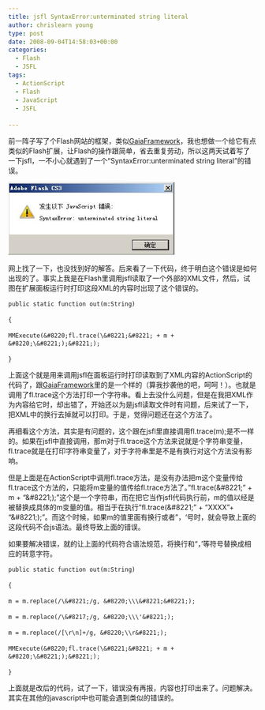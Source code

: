 ```yaml
---
title: jsfl SyntaxError:unterminated string literal
author: chrislearn young
type: post
date: 2008-09-04T14:58:03+00:00
categories:
  - Flash
  - JSFL
tags:
  - ActionScript
  - Flash
  - JavaScript
  - JSFL

---
```

前一阵子写了个Flash网站的框架，类似<a href="http://www.gaiaflashframework.com" target="_blank">GaiaFramework</a>，我也想做一个给它有点类似的Flash扩展，让Flash的操作跟简单，省去重复劳动，所以这两天试着写了一下jsfl，一不小心就遇到了一个“SyntaxError:unterminated string literal”的错误。

<!--more-->
![syntaxerror.jpg](syntaxerror.jpg)

网上找了一下，也没找到好的解答。后来看了一下代码，终于明白这个错误是如何出现的了。事实上我是在Flash里调用jsfl读取了一个外部的XML文件，然后，试图在扩展面板运行时打印这段XML的内容时出现了这个错误的。

```
public static function out(m:String)
  
{
  
MMExecute(&#8220;fl.trace(\&#8221;&#8221; + m + &#8220;\&#8221;);&#8221;);
  
}
```

上面这个就是用来调用jsfl在面板运行时打印读取到了XML内容的ActionScript的代码了，跟<a href="http://www.gaiaflashframework.com" target="_blank">GaiaFramework</a>里的是一个样的（算我抄袭他的吧，呵呵！）。也就是调用了fl.trace这个方法打印一个字符串。看上去没什么问题，但是在我把XML作为内容给它时，却出错了，开始还以为是jsfl读取文件时有问题，后来试了一下，把XML中的换行去掉就可以打印。于是，觉得问题还在这个方法了。

再细看这个方法，其实是有问题的，这个跟在jsfl里直接调用fl.trace(m);是不一样的。如果在jsfl中直接调用，那m对于fl.trace这个方法来说就是个字符串变量，fl.trace就是在打印字符串变量了，对于字符串里是不是有换行对这个方法没有影响。

但是上面是在ActionScript中调用fl.trace方法，是没有办法把m这个变量传给fl.trace这个方法的，只能将m变量的值传给fl.trace方法了。&#8221;fl.trace(\&#8221;&#8221; + m + &#8220;\&#8221;);&#8221;这个是一个字符串，而在把它当作jsfl代码执行前，m的值以经是被替换成具体的m变量的值。相当于在执行&#8221;fl.trace(\&#8221;&#8221; + “XXXX”+ &#8220;\&#8221;);&#8221;。而这个时候，如果m的值里面有换行或者&#8221;，‘号时，就会导致上面的这段代码不合js语法。最终导致上面的错误。

如果要解决错误，就的让上面的代码符合语法规范，将换行和“，’等符号替换成相应的转意字符。

```
public static function out(m:String)
  
{
  
m = m.replace(/\&#8221;/g, &#8220;\\\&#8221;&#8221;);
  
m = m.replace(/\&#8217;/g, &#8220;\\\'&#8221;);
  
m = m.replace(/[\r\n]+/g, &#8220;\\r&#8221;);
  
MMExecute(&#8220;fl.trace(\&#8221;&#8221; + m + &#8220;\&#8221;);&#8221;);
  
}
```

上面就是改后的代码，试了一下，错误没有再报，内容也打印出来了。问题解决。其实在其他的javascript中也可能会遇到类似的错误的。
